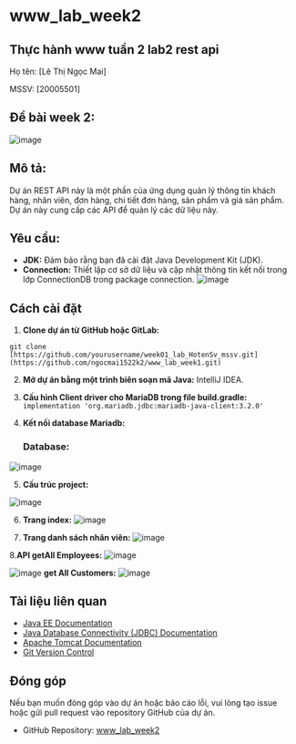 # www_lab_week2
## Thực hành www tuần 2 lab2 rest api
Họ tên: [Lê Thị Ngọc Mai]

MSSV: [20005501]

## Đề bài week 2:
![image](https://github.com/ngocmai1522k2/www_lab_week2/assets/144517477/0c9c2b56-6231-413c-8628-d1436d0fb7c3)

## Mô tả:
Dự án REST API này là một phần của ứng dụng quản lý thông tin khách hàng, nhân viên, đơn hàng, chi tiết đơn hàng, sản phẩm và giá sản phẩm. Dự án này cung cấp các API để quản lý các dữ liệu này.
## Yêu cầu: 
- **JDK:** Đảm bảo rằng bạn đã cài đặt Java Development Kit (JDK).
- **Connection:** Thiết lập cơ sở dữ liệu và cập nhật thông tin kết nối trong lớp ConnectionDB trong package connection.
![image](https://github.com/ngocmai1522k2/www_lab_week2/assets/144517477/b3c15f42-64ae-4ea6-a199-a2ab2c318799)

## Cách cài đặt

1. **Clone dự án từ GitHub hoặc GitLab:**

```
git clone [https://github.com/yourusername/week01_lab_HotenSv_mssv.git](https://github.com/ngocmai1522k2/www_lab_week1.git)
```

2. **Mở dự án bằng một trình biên soạn mã Java:** IntelliJ IDEA.

3. **Cấu hình Client driver cho MariaDB trong file build.gradle:**
 ```implementation 'org.mariadb.jdbc:mariadb-java-client:3.2.0' ```
4. **Kết nối database Mariadb:**
   ### Database: 
![image](https://github.com/ngocmai1522k2/www_lab_week2/assets/144517477/38c8e7ff-86ed-4c6b-ab84-3d0bcbf284a7)

5. **Cấu trúc project:**
   
  ![image](https://github.com/ngocmai1522k2/www_lab_week2/assets/144517477/7a0588a2-df1c-46ef-a4eb-7d2720deac85)

6. **Trang index:**
 ![image](https://github.com/ngocmai1522k2/www_lab_week3/assets/144517477/33c20c44-d40f-4dfd-865d-adadbde4ae48)

7. **Trang danh sách nhân viên:**
   ![image](https://github.com/ngocmai1522k2/www_lab_week3/assets/144517477/12230d23-f8e8-4f9d-b2b7-d12f4c28c7e5)

8.**API getAll Employees:** 
![image](https://github.com/ngocmai1522k2/www_lab_week2/assets/144517477/6e0294f9-0067-4568-97f4-f4a45971a2da)

![image](https://github.com/ngocmai1522k2/www_lab_week2/assets/144517477/77a6cf41-54e6-43dd-a8be-b690bc7f72de)
 **get All Customers:**
 ![image](https://github.com/ngocmai1522k2/www_lab_week2/assets/144517477/b3a747b6-a0ae-41a3-b35b-5ef6f89512e6)


## Tài liệu liên quan

- [Java EE Documentation](https://javaee.github.io/javaee-spec/)
- [Java Database Connectivity (JDBC) Documentation](https://docs.oracle.com/en/java/javase/16/docs/api/java.sql/java/sql/package-summary.html)
- [Apache Tomcat Documentation](https://tomcat.apache.org/tomcat-9.0-doc/index.html)
- [Git Version Control](https://git-scm.com/book/en/v2)


## Đóng góp

Nếu bạn muốn đóng góp vào dự án hoặc báo cáo lỗi, vui lòng tạo issue hoặc gửi pull request vào repository GitHub của dự án.

- GitHub Repository: [www_lab_week2](https://github.com/ngocmai1522k2/www_lab_week2)

